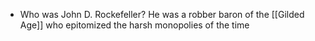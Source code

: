 - Who was John D. Rockefeller?
	He was a robber baron of the [[Gilded Age]] who epitomized the harsh monopolies of the time